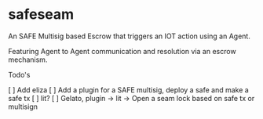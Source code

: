 # safeseam
An SAFE Multisig based Escrow that triggers an IOT action using an Agent. 

Featuring Agent to Agent communication and resolution via an escrow mechanism.

Todo's


[ ] Add eliza
[ ] Add a plugin for a SAFE multisig, deploy a safe and make a safe tx
[ ] lit? <agent to agent key>
[ ] Gelato, plugin -> lit -> Open a seam lock based on safe tx or multisign

